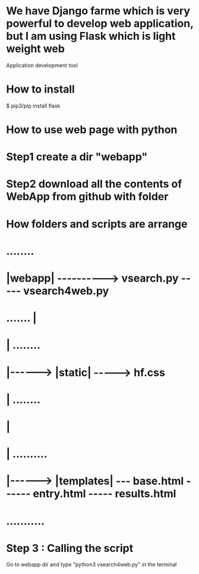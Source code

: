 # We have Django farme which is very powerful to develop web application, but I am using Flask which is light weight web
Application development tool
# How to install
$ pip3/pip install flask

# How to use web page with python
# Step1 create a dir "webapp"
# Step2 download all the contents of WebApp from github with folder
#   How folders and scripts are arrange
#  ........
#   |webapp|  ----------> vsearch.py  ----- vsearch4web.py 
#   .......       |
#                 |        ........  
#                 |------> |static| -----> hf.css
#                 |        ........
#                 |   
#                 |        ..........
#                 |------> |templates| --- base.html ------ entry.html ----- results.html
#                          ...........

# Step 3 : Calling the script
  Go to webapp dir and type "python3 vsearch4web.py" in the terminal


